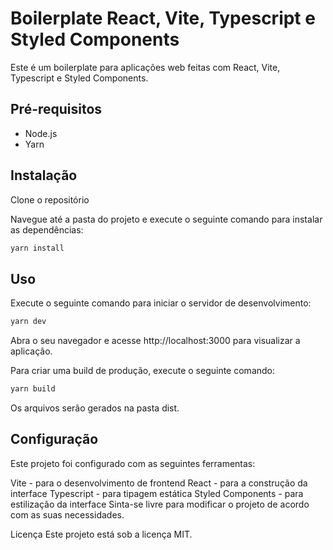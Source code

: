 # Boilerplate React, Vite, Typescript e Styled Components
Este é um boilerplate para aplicações web feitas com React, Vite, Typescript e Styled Components.

## Pré-requisitos
- Node.js
- Yarn

## Instalação
Clone o repositório

Navegue até a pasta do projeto e execute o seguinte comando para instalar as dependências:

```sh
yarn install
```

## Uso
Execute o seguinte comando para iniciar o servidor de desenvolvimento:

```sh
yarn dev
```

Abra o seu navegador e acesse http://localhost:3000 para visualizar a aplicação.

Para criar uma build de produção, execute o seguinte comando:

```sh
yarn build
```

Os arquivos serão gerados na pasta dist.

## Configuração

Este projeto foi configurado com as seguintes ferramentas:

Vite - para o desenvolvimento de frontend
React - para a construção da interface
Typescript - para tipagem estática
Styled Components - para estilização da interface
Sinta-se livre para modificar o projeto de acordo com as suas necessidades.

Licença
Este projeto está sob a licença MIT.
